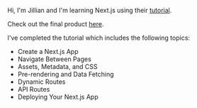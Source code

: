 Hi, I'm Jillian and I'm learning Next.js using their [tutorial](https://nextjs.org/learn).

Check out the final product [here](https://next-js-tutorial-jillbreau.vercel.app).

I've completed the tutorial which includes the following topics:
- Create a Next.js App
- Navigate Between Pages
- Assets, Metadata, and CSS
- Pre-rendering and Data Fetching
- Dynamic Routes
- API Routes
- Deploying Your Next.js App